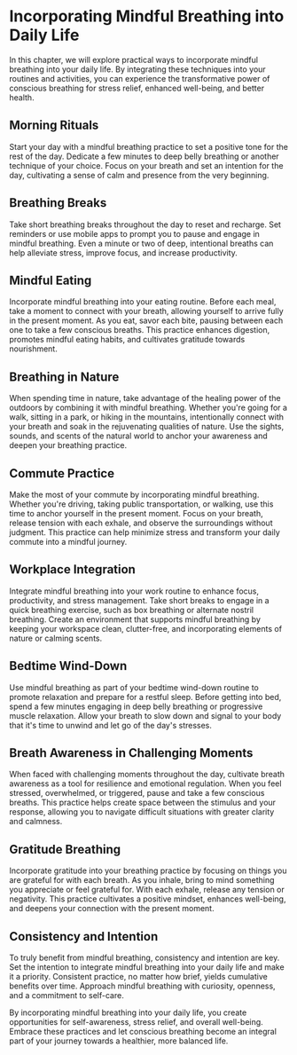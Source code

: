 Incorporating Mindful Breathing into Daily Life
==========================================================

In this chapter, we will explore practical ways to incorporate mindful breathing into your daily life. By integrating these techniques into your routines and activities, you can experience the transformative power of conscious breathing for stress relief, enhanced well-being, and better health.

**Morning Rituals**
-------------------

Start your day with a mindful breathing practice to set a positive tone for the rest of the day. Dedicate a few minutes to deep belly breathing or another technique of your choice. Focus on your breath and set an intention for the day, cultivating a sense of calm and presence from the very beginning.

**Breathing Breaks**
--------------------

Take short breathing breaks throughout the day to reset and recharge. Set reminders or use mobile apps to prompt you to pause and engage in mindful breathing. Even a minute or two of deep, intentional breaths can help alleviate stress, improve focus, and increase productivity.

**Mindful Eating**
------------------

Incorporate mindful breathing into your eating routine. Before each meal, take a moment to connect with your breath, allowing yourself to arrive fully in the present moment. As you eat, savor each bite, pausing between each one to take a few conscious breaths. This practice enhances digestion, promotes mindful eating habits, and cultivates gratitude towards nourishment.

**Breathing in Nature**
-----------------------

When spending time in nature, take advantage of the healing power of the outdoors by combining it with mindful breathing. Whether you're going for a walk, sitting in a park, or hiking in the mountains, intentionally connect with your breath and soak in the rejuvenating qualities of nature. Use the sights, sounds, and scents of the natural world to anchor your awareness and deepen your breathing practice.

**Commute Practice**
--------------------

Make the most of your commute by incorporating mindful breathing. Whether you're driving, taking public transportation, or walking, use this time to anchor yourself in the present moment. Focus on your breath, release tension with each exhale, and observe the surroundings without judgment. This practice can help minimize stress and transform your daily commute into a mindful journey.

**Workplace Integration**
-------------------------

Integrate mindful breathing into your work routine to enhance focus, productivity, and stress management. Take short breaks to engage in a quick breathing exercise, such as box breathing or alternate nostril breathing. Create an environment that supports mindful breathing by keeping your workspace clean, clutter-free, and incorporating elements of nature or calming scents.

**Bedtime Wind-Down**
---------------------

Use mindful breathing as part of your bedtime wind-down routine to promote relaxation and prepare for a restful sleep. Before getting into bed, spend a few minutes engaging in deep belly breathing or progressive muscle relaxation. Allow your breath to slow down and signal to your body that it's time to unwind and let go of the day's stresses.

**Breath Awareness in Challenging Moments**
-------------------------------------------

When faced with challenging moments throughout the day, cultivate breath awareness as a tool for resilience and emotional regulation. When you feel stressed, overwhelmed, or triggered, pause and take a few conscious breaths. This practice helps create space between the stimulus and your response, allowing you to navigate difficult situations with greater clarity and calmness.

**Gratitude Breathing**
-----------------------

Incorporate gratitude into your breathing practice by focusing on things you are grateful for with each breath. As you inhale, bring to mind something you appreciate or feel grateful for. With each exhale, release any tension or negativity. This practice cultivates a positive mindset, enhances well-being, and deepens your connection with the present moment.

**Consistency and Intention**
-----------------------------

To truly benefit from mindful breathing, consistency and intention are key. Set the intention to integrate mindful breathing into your daily life and make it a priority. Consistent practice, no matter how brief, yields cumulative benefits over time. Approach mindful breathing with curiosity, openness, and a commitment to self-care.

By incorporating mindful breathing into your daily life, you create opportunities for self-awareness, stress relief, and overall well-being. Embrace these practices and let conscious breathing become an integral part of your journey towards a healthier, more balanced life.
